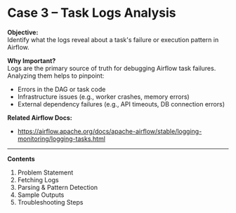# Case 3 – Task Logs Analysis

**Objective:**  
Identify what the logs reveal about a task's failure or execution pattern in Airflow.

**Why Important?**  
Logs are the primary source of truth for debugging Airflow task failures.  
Analyzing them helps to pinpoint:
- Errors in the DAG or task code
- Infrastructure issues (e.g., worker crashes, memory errors)
- External dependency failures (e.g., API timeouts, DB connection errors)

**Related Airflow Docs:**  
- https://airflow.apache.org/docs/apache-airflow/stable/logging-monitoring/logging-tasks.html

---
**Contents**
1. Problem Statement
2. Fetching Logs
3. Parsing & Pattern Detection
4. Sample Outputs
5. Troubleshooting Steps
